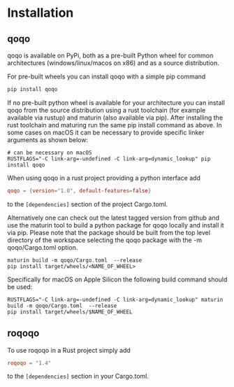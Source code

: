 # Installation

## qoqo

qoqo is available on PyPi, both as a pre-built Python wheel for common architectures (windows/linux/macos on x86) and as a source distribution.

For pre-built wheels you can install qoqo with a simple pip command

```bash
pip install qoqo
```

If no pre-built python wheel is available for your architecture you can install qoqo from the source distribution using a rust toolchain (for example available via rustup) and maturin (also available via pip). After installing the rust toolchain and maturing run the same pip install command as above. In some cases on macOS it can be necessary to provide specific linker arguments as shown below:

```shell
# can be necessary on macOS
RUSTFLAGS="-C link-arg=-undefined -C link-arg=dynamic_lookup" pip install qoqo
```

When using qoqo in a rust project providing a python interface add

```TOML
qoqo = {version="1.0", default-features=false}
```

to the `[dependencies]` section of the project Cargo.toml.

Alternatively one can check out the latest tagged version from github and use the maturin tool to build a python package for qoqo locally and install it via pip. Please note that the package should be built from the top level directory of the workspace selecting the qoqo package with the -m qoqo/Cargo.toml option. 

```shell
maturin build -m qoqo/Cargo.toml  --release
pip install target/wheels/<NAME_OF_WHEEL>
```

Specifically for macOS on Apple Silicon the following build command should be used:

```shell
RUSTFLAGS="-C link-arg=-undefined -C link-arg=dynamic_lookup" maturin build -m qoqo/Cargo.toml  --release
pip install target/wheels/$NAME_OF_WHEEL
```
## roqoqo

To use roqoqo in a Rust project simply add

```toml
roqoqo = "1.4"
```

to the `[dependencies]` section in your Cargo.toml.
